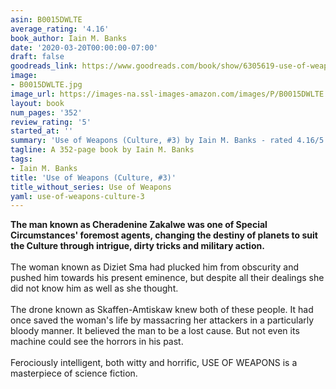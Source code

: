 ```yaml
---
asin: B0015DWLTE
average_rating: '4.16'
book_author: Iain M. Banks
date: '2020-03-20T00:00:00-07:00'
draft: false
goodreads_link: https://www.goodreads.com/book/show/6305619-use-of-weapons
image:
- B0015DWLTE.jpg
image_url: https://images-na.ssl-images-amazon.com/images/P/B0015DWLTE.01._SCLZZZZZZZ.jpg
layout: book
num_pages: '352'
review_rating: '5'
started_at: ''
summary: 'Use of Weapons (Culture, #3) by Iain M. Banks - rated 4.16/5 on Goodreads'
tagline: A 352-page book by Iain M. Banks
tags:
- Iain M. Banks
title: 'Use of Weapons (Culture, #3)'
title_without_series: Use of Weapons
yaml: use-of-weapons-culture-3
---
```


<b>The man known as Cheradenine Zakalwe was one of Special Circumstances' foremost agents, changing the destiny of planets to suit the Culture through intrigue, dirty tricks and military action.<br /></b><br />The woman known as Diziet Sma had plucked him from obscurity and pushed him towards his present eminence, but despite all their dealings she did not know him as well as she thought.<br /><br />The drone known as Skaffen-Amtiskaw knew both of these people. It had once saved the woman's life by massacring her attackers in a particularly bloody manner. It believed the man to be a lost cause. But not even its machine could see the horrors in his past. <br /><br />Ferociously intelligent, both witty and horrific, USE OF WEAPONS is a masterpiece of science fiction.
